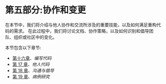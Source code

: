 # 第五部分:协作和变更

在本节中，我们将介绍与他人协作和交流所涉及的重要技能，以及如何满足重构代码的需求。 在此过程中，我们将讨论文档、协作策略，以及如何识别和倡导团队、组织或社区中的变化。

本节包含以下章节:

*   [第十六章](16.html)、*编写代码*
*   [第 17 章](17.html)、*他人代码*
*   [第 18 章](18.html)、*沟通与倡导*
*   [第 19 章](19.html)、*病例研究*